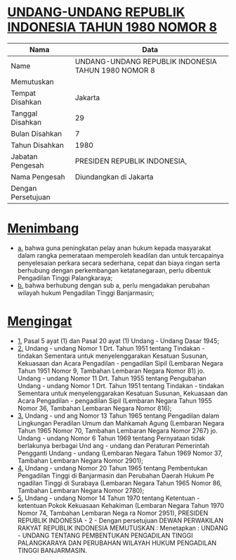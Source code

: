 # [UNDANG-UNDANG REPUBLIK INDONESIA TAHUN 1980 NOMOR 8](http://example.org/legal/document/uu/1980/8)

| Nama | Data |
| ------ | ----- |
|Name|UNDANG-UNDANG REPUBLIK INDONESIA TAHUN 1980 NOMOR 8|
|Memutuskan||
|Tempat Disahkan|Jakarta|
|Tanggal Disahkan|29|
|Bulan Disahkan|7|
|Tahun Disahkan|1980|
|Jabatan Pengesah|PRESIDEN REPUBLIK INDONESIA,|
|Nama Pengesah|Diundangkan di Jakarta|
|Dengan Persetujuan||
# [Menimbang](http://example.org/legal/document/uu/1980/8/menimbang)

* [a.](http://example.org/legal/document/uu/1980/8/menimbang/point/a) bahwa guna peningkatan pelay anan hukum kepada masyarakat dalam rangka pemerataan memperoleh keadilan dan untuk tercapainya penyelesaian perkara secara sederhana, cepat dan biaya ringan serta berhubung dengan perkembangan ketatanegaraan, perlu dibentuk Pengadilan Tinggi Palangkaraya;
* [b.](http://example.org/legal/document/uu/1980/8/menimbang/point/b) bahwa berhubung dengan sub a, perlu mengadakan perubahan wilayah hukum Pengadilan Tinggi Banjarmasin;
# [Mengingat](http://example.org/legal/document/uu/1980/8/mengingat)

* [1.](http://example.org/legal/document/uu/1980/8/mengingat/point/0001) Pasal 5 ayat (1) dan Pasal 20 ayat (1) Undang - Undang Dasar 1945;
* [2.](http://example.org/legal/document/uu/1980/8/mengingat/point/0002) Undang - undang Nomor 1 Drt. Tahun 1951 tentang Tindakan - tindakan Sementara untuk menyelenggarakan Kesatuan Susunan, Kekuasaan dan Acara Pengadilan - pengadilan Sipil (Lembaran Negara Tahun 1951 Nomor 9, Tambahan Lembaran Negara Nomor 81) jo. Undang - undang Nomor 11 Drt. Tahun 1955 tentang Pengubahan Undang - undang Nomor 1 Drt. Tahun 1951 tentang Tindakan - tindakan Sementara untuk menyelenggarakan Kesatuan Susunan, Kekuasaan dan Acara Pengadilan - pengadilan Sipil (Lembaran Negara Tahun 1955 Nomor 36, Tambahan Lembaran Negara Nomor 816);
* [3.](http://example.org/legal/document/uu/1980/8/mengingat/point/0003) Undang - und ang Nomor 13 Tahun 1965 tentang Pengadilan dalam Lingkungan Peradilan Umum dan Mahkamah Agung (Lembaran Negara Tahun 1965 Nomor 70, Tambahan Lembaran Negara Nomor 2767) jo. Undang - undang Nomor 6 Tahun 1969 tentang Pernyataan tidak berlakunya berbagai Und ang - undang dan Peraturan Pemerintah Pengganti Undang - undang (Lembaran Negara Tahun 1969 Nomor 37, Tambahan Lembaran Negara Nomor 2901);
* [4.](http://example.org/legal/document/uu/1980/8/mengingat/point/0004) Undang - undang Nomor 20 Tahun 1965 tentang Pembentukan Pengadilan Tinggi di Banjarmasin dan Perubahan Daerah Hukum Pe ngadilan Tinggi di Surabaya (Lembaran Negara Tahun 1965 Nomor 86, Tambahan Lembaran Negara Nomor 2780);
* [5.](http://example.org/legal/document/uu/1980/8/mengingat/point/0005) Undang - undang Nomor 14 Tahun 1970 tentang Ketentuan - ketentuan Pokok Kekuasaan Kehakiman (Lembaran Negara Tahun 1970 Nomor 74, Tambahan Lembaran Nega ra Nomor 2951), PRESIDEN REPUBLIK INDONESIA - 2 - Dengan persetujuan DEWAN PERWAKILAN RAKYAT REPUBLIK INDONESIA MEMUTUSKAN : Menetapkan : UNDANG - UNDANG TENTANG PEMBENTUKAN PENGADILAN TINGGI PALANGKARAYA DAN PERUBAHAN WILAYAH HUKUM PENGADILAN TINGGI BANJARMASIN.